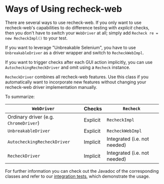 # Ways of Using recheck-web

There are several ways to use recheck-web. If you only want to use recheck-web's capabilities to do difference testing with _explicit_ checks, then you don't have to switch your `WebDriver` at all; simply add `Recheck re = new RecheckImpl()` to your test.

If you want to leverage "Unbreakable Selenium", you have to use `UnbreakableDriver` as a driver wrapper and switch to `RecheckWebImpl`.

If you want to trigger checks after each GUI action implicitly, you can use `AutocheckingRecheckDriver` and omit using a `Recheck` instance.

`RecheckDriver` combines all recheck-web features. Use this class if you automatically want to incorporate new features without changing your recheck-web driver implementation manually.

To summarize:

| `WebDriver` | Checks | `Recheck` |
|---|---|---|
| Ordinary driver (e.g. `ChromeDriver`) | Explicit | `RecheckImpl` |
| `UnbreakableDriver` | Explicit | `RecheckWebImpl` |
| `AutocheckingRecheckDriver` | Implicit | Integrated (i.e. not needed) |
| `RecheckDriver` | Implicit | Integrated (i.e. not needed) |

For further information you can check out the Javadoc of the corresponding classes and refer to our [integration tests](https://github.com/retest/recheck-web/tree/master/src/test/java/de/retest/web/it), which demonstrate the usage.
